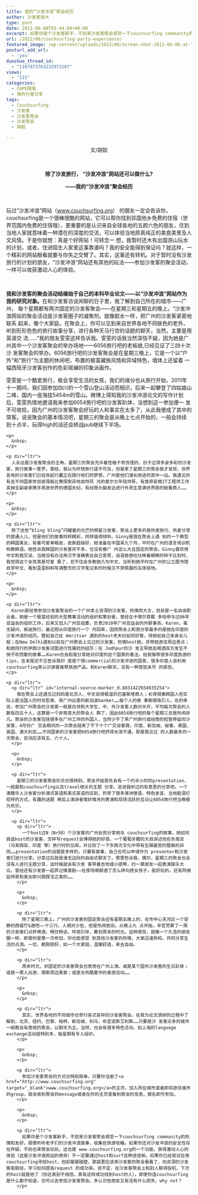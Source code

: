 ```yaml
---
title: 我的“沙发冲浪”聚会经历
author: 沙发客徐大
type: post
date: 2012-06-08T03:44:04+00:00
excerpt: 如果你是个沙发客新手，不妨来沙发客聚会感受一下couchsurfing community的热情和友好，顺便听听老手们的沙发冲浪故事，收集些旅游攻略。如果你还对沙发冲浪的安全性存在怀疑，不妨也来聚会玩玩，这也是CS的一个功能，获得激动人心的体验不一定要通过host和surf这种途径嘛。
url: /2012/06/couchsurfing-party-experience/
featured_image: /wp-content/uploads/2012/06/Screen-shot-2012-06-06-at-下午02.01.48-e1339126875271.png
posturl_add_url:
  - 'yes'
duoshuo_thread_id:
  - "1167873763232973107"
views:
  - "215"
categories:
  - CAPE随笔
  - 海外行者分享
tags:
  - Couchsurfing
  - 沙发客
  - 沙发客聚会
  - 沙发聚会
  - 胡姣

---
```

<p dir="ltr" id="internal-source-marker_0.8831422934935254" style="text-align: center;">
  文/胡姣
</p>

&nbsp;

<p dir="ltr" style="text-align: center;">
  <strong>除了沙发旅行， “沙发冲浪”网站还可以做什么?</strong>
</p>

<p dir="ltr" style="text-align: center;">
  <strong>——我的“沙发冲浪”聚会经历</strong>
</p>

&nbsp;

<p dir="ltr">
  玩过“沙发冲浪”网站（<a href="http://www.couchsurfing.org" target="_blank">www.couchsurfing.org</a>） 的朋友一定会告诉你，couchsurfing是一个很棒很酷的网站，它可以帮你找到异国他乡免费的住宿（世界范围内免费的住宿哦），更重要的是认识来自全球各地的五颜六色的朋友，住到当地人家就意味着一种潜在的深度的交流，可以体验当地原真纯正的美食美景及人文风情。于是你就想：真是个好网站！可转念一 想，我暂时还木有出国游山玩水的计划，或者，住进陌生人家里这事靠谱吗？我的安全能得到保证吗？就这样，一个精彩的网站眼看就要与你失之交臂了。其实，这事还有转机。对于暂时没有沙发旅行的计划的朋友，“沙发冲浪”网站还有其他的玩法——参加沙发客的聚会活动，一样可以收获激动人心的体验。
</p>

<p dir="ltr">
  <p>
    &nbsp;
  </p>
  
  <p dir="ltr">
    <strong>我和沙发客的聚会活动结缘始于自己的本科毕业论文——以“沙发冲浪”网站作为我的研究对象。</strong>在和沙发客访谈闲聊的日子里，我了解到自己所在的城市——广州， 每个星期都有两次固定的沙发客聚会——在星期三和星期五的晚上。“沙发冲浪网站的聚会活动是沙发客圈子的凝聚剂，就像胶水一样，把广州的沙发客紧密地联系 起来，像个大家庭。在聚会上，你可以见到来自世界各地不同肤色的老外，听到形形色色的旅行故事分享，进行各种天马行空的话题的聊天，当然，主要是用英语交 流……”我的朋友雯雯这样告诉我。雯雯的话我当然深信不疑，因为她是广州其中一个沙发客聚会的举办场地——6056旅行吧的老板娘,已经见证了三四十次沙 发客聚会的举办。6056旅行吧的沙发客聚会是在星期三晚上，它是一个以“户外”和“旅行”为主题的休闲吧，布置的极富藏族风情和异域特色，墙体上还留着 一幅西班牙沙发客创作的色彩斑斓的印象派画作。
  </p>
  
  <p dir="ltr">
    <p dir="ltr">
      雯雯是一个酷爱旅行，极会享受生活的女孩，我们的缘分也从旅行开始，2011年十一期间，我们因参加四川的一个雪山登山活动而相识，后来一起攀登了四姑娘山 二峰，国内一座海拔5454m的雪山。微博上得知我的沙发冲浪论文的写作计划后，雯雯热情地邀请我来参加6054旅行吧的沙发客趴体，没想到这一参加便一 发不可收拾，因为广州的沙发客聚会好玩的人和事实在太多了，从此我便成了其中的常客。说说聚会的基本情况吧，星期三的聚会是从晚上七点开始的，一般会持续 到十点半，玩得high的话还会转战pub继续下半场。
    </p>
    
    <p>
      &nbsp;
    </p>
    
    <p dir="ltr">
      人永远是沙发客聚会的主角，星期三的聚会充斥着性格千奇百怪的、日子过得多姿多彩的沙发客，旅行故事一筐罗。曾经，我以为环球旅行遥不可及，但是来了星期三的聚会我才发现，世界各地的沙发客们已经背起行囊正在践行他们的梦想，广州是他们漫长旅途的其中一站。我遇见的有去不同国家参加皮筏艇比赛探索异地自然风 光的爱尔兰年轻帅哥，有放弃安稳IT工程师工作卖掉全副身家携手周游世界的德国夫妇，有经商头脑发达进行外贸生意满世界跑的秘鲁商人……
    </p>
    
    <p>
      &nbsp;
    </p>
    
    <p dir="ltr">
      除了这些“bling bling”闪耀着的光芒的明星沙发客，聚会上更多的是热爱旅行、热爱分享的普通人儿，但是他们的故事同样精彩，同样值得倾听。Ginny是我在聚会上遇 到的一个典型的韩国美女，有着可爱单眼皮，皮肤超级好，她准备在中国呆九个月，平时在广州的语言培训机构教韩语。她告诉我韩国的沙发客并不多，也没有像广 州这么大且固定的聚会。Ginny喜欢用中文和我交谈，当她没有办法用汉字准确表达自己意思，话语吞吞吐吐眯着眼睛的样子比划时，我觉得这个女孩真是可爱 极了，忍不住会多教她几句中文，当听到她平时在广州的公立图书馆自学中文、看到歪歪斜斜写满整页的汉字笔记本的时候又不禁佩服的五体投地。
    </p>
    
    <p>
      &nbsp;
    </p>
    
    <p dir="ltr">
      Karen是经常参加沙发客聚会的一个广州本土资深的沙发客，热情而大方，目前是一名自由职业者。她是一个极富经验的大型赛事活动的组织和策划者，曾经在卡塔尔首都 多哈参与过06年亚运会的组织工作，后来又加入广州亚组委，负责2010年广州亚运会的外联事务。Karen，毫无疑问，痴迷旅行，最近刚从印度旅行一个 月回来，因而聚会上和我分享最多的是她在印度的沙发冲浪的经历。譬如自己在 Amritsar 遇到的host老夫妇如何好客，待她如自己亲身女儿般；在New Delhi遇到以前在广州聚会上见过的沙发客，热情host她，并带她游览周边景点；和她同行的伊朗沙发客试图进行性骚扰的经历；在 Jodhpur的沙 发主带她去喝酒双方发生不快不欢而散的故事……Karen也会和我分享她对印度的这个国家的看法，给我推荐很多印度旅游的tips，在末尾还不忘告诉我印 度是个很commercial的沙发冲浪的国家，很多印度人会利用couchsurfing来认识游客推荐旅游产品。和Karen聊天，总有一种意犹未尽 的感觉。
    </p>
    
    <p dir="ltr">
      <p dir="ltr" id="internal-source-marker_0.8831422934935254">
        我在聚会上还遇见过妈妈是北京人、中文说得极溜的巴基斯塔商人；长得很像韩国人但实际上是法国人的时尚型男、来广州出差的新加波banker……每个人的故 事都很吸引人。总的来说，参加广州聚会的沙发客一般是白领和大学生，中、外沙发客人数对半开，平均每次聚会的人数有四五十人，这算是一个非常庞大的聚会人 群了，因此6054旅行吧的每个星期三总是热闹非凡。聚会的沙发客包括很多在广州工作的外国人，当然少不了来广州旅行或经商的短暂停留的沙发客，4月份广 交会期间的一次聚会就来了不下十个广交会客商，印度、新加坡、秘鲁、美国、英国、澳大利亚……不同国家的沙发客把6054旅行吧挤得水泄不通，那是我见过 的人数最多的一次聚会，目测应该有五、六十人。
      </p>
      
      <p>
        &nbsp;
      </p>
      
      <p dir="ltr">
        星期三的沙发客聚会形式也很特别。聚会开始首先会有一个约半小时的presentation，一般是和couchsurfing以及travel相关的主题 分享。说说我听过的有意思的分享吧。一个澳籍华人沙发客分析澳式英语和美式英语的区别，列举了很多澳洲俚语、特色发音、当地脏语打招呼的方式，有趣的话题 再加上演讲者惟妙惟肖的表演和现场活跃的互动让6054旅行吧当晚极为欢乐。
      </p>
      
      <p dir="ltr">
        <p dir="ltr">
          一个host过N（N>50）个沙发客的广州女孩分享她与 couchsurfing的故事，她如何挑选host的沙发客，怎样写request会博得她的好感。一个葡萄牙籍的大叔讲述他在东南亚（马来西亚、印度 等）旅行时的见闻，并比较了一下东西方文化中带有生殖器官的壁画的异同……presentation的话题是多样的，只要有故事，自己也可以申请作为 presenter和沙发客们进行分享。分享过后就是漫无边际的自由式聊天了。雯雯告诉我，偶尔，星期三的聚会也会没有人进行主题分享，这时候就会有沙发 客带着吉他或小提琴，约一票朋友一起表演娱乐大众。曾经还有沙发客一起弄过情景剧——在夜场喝醉酒了怎么样勾搭女孩子，挺好玩的。还有阿根廷帅哥和美女即兴跳探戈之类的……
        </p>
        
        <p>
          &nbsp;
        </p>
        
        <p dir="ltr">
          除了星期三晚上，广州的沙发客的固定聚会还有星期五晚上的，在市中心天河区一个安静的西餐厅&酒吧——十三行。人相对少些，但是热闹依旧。从晚上九 点开始，辛苦劳累了一周的沙发客们点杯啤酒，畅饮畅谈，呼朋引伴，筹划周末的时光。这种感觉，就像一个久违的朋友圈一样，即使你是第一次参加，你也能感受 到其他沙发客的热情，大家迅速熟知，共同分享生活的点滴。一切，都刚刚好，如一个大家庭，温暖舒适，来去自由。
        </p>
        
        <p dir="ltr">
          周末时光，非固定的沙发客聚会也常常在广州上演。或是某个国外沙发客的生日趴体；或是一票人出游，探索周边美食；或是炎热酷夏中的桌游活动……
        </p>
        
        <p>
          &nbsp;
        </p>
        
        <p dir="ltr">
          其实，世界各地的不同城市也举行各式各样的沙发客聚会。在我为论文调研的过程中了解到，北京、纽约、巴黎、柏林、新加坡、利马、布宜诺斯艾利斯……只要是沙 发客众多的城市一般都会有常规的聚会，以聊天为主。当然，也会有很多特色活动，如上海的language exchange活动就特别多，每星期有专人组织。
        </p>
        
        <p>
          &nbsp;
        </p>
        
        <p dir="ltr">
          参加沙发客聚会的方式也特别简单。只要你注册了<a href="http://www.couchsurfing.org" target="_blank">www.couchsurfing.org</a>的主页，加入所在城市或者即将游览城市的group，就会收到聚会的message或者在你的主页查看到聚会的信息，报名即可参加。
        </p>
        
        <p>
          &nbsp;
        </p>
        
        <p dir="ltr">
          如果你是个沙发客新手，不妨来沙发客聚会感受一下couchsurfing community的热情和友好，顺便听听老手们的沙发冲浪故事，收集些旅游攻略。如果你还对沙发冲浪的安全性存在怀疑，不妨也来聚会玩玩，这也是 www.couchsurfing.org的一个功能，获得激动人心的体验（这是沙发冲浪网站的使命）不一定要通过host和surf这种途径嘛。如果你已经尝试在用couchsurfing寻找host，但却屡屡碰壁，那就更应该来沙发客的聚会看看了，向资深的沙发客取取经，学习如何提高request 的成功率。说不定，在沙发客聚会上和别人聊得投机，下次的host就是他了（你还真别不相信，真有这样成功找到host的人）。即使你连couchsurfing是什么都不知道，也可以去参加沙发客聚会。多认识些朋友又有没有什么损失，why not？
        </p>